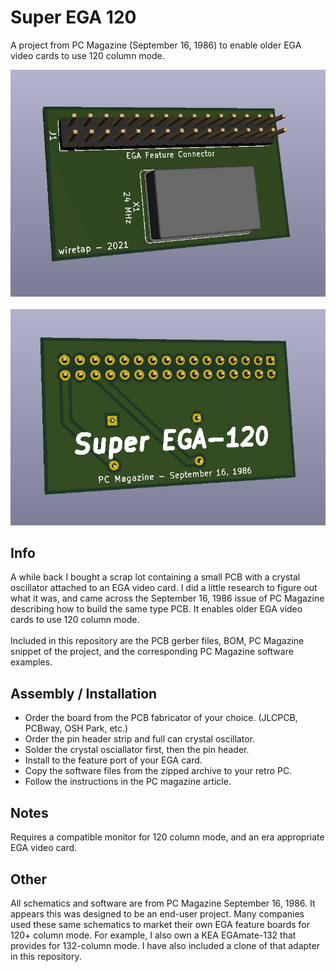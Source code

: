# Super EGA 120
A project from PC Magazine (September 16, 1986) to enable older EGA video cards to use 120 column mode.

![pic1](pcb-back.JPG)
\
\
![pic2](pcb-front.JPG)

## Info
A while back I bought a scrap lot containing a small PCB with a crystal oscillator attached to an EGA video card. I did a little research to figure out what it was, and came across the September 16, 1986 issue of PC Magazine describing how to build the same type PCB. It enables older EGA video cards to use 120 column mode. 
\
\
Included in this repository are the PCB gerber files, BOM, PC Magazine snippet of the project, and the corresponding PC Magazine software examples.

## Assembly / Installation
* Order the board from the PCB fabricator of your choice. (JLCPCB, PCBway, OSH Park, etc.)
* Order the pin header strip and full can crystal oscillator.
* Solder the crystal osciallator first, then the pin header.
* Install to the feature port of your EGA card.
* Copy the software files from the zipped archive to your retro PC.
* Follow the instructions in the PC magazine article.

## Notes
Requires a compatible monitor for 120 column mode, and an era appropriate EGA video card.

## Other
All schematics and software are from PC Magazine September 16, 1986. It appears this was designed to be an end-user project. Many companies used these same schematics to market their own EGA feature boards for 120+ column mode. For example, I also own a KEA EGAmate-132 that provides for 132-column mode. I have also included a clone of that adapter in this repository.
